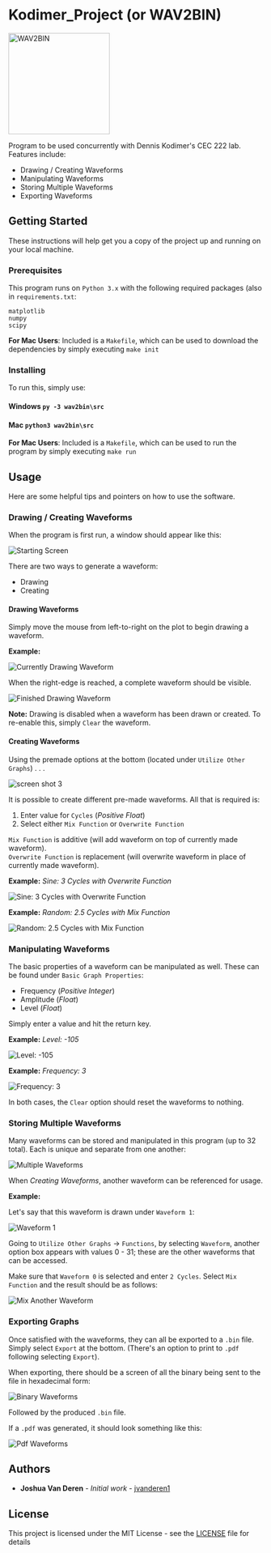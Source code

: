 # Kodimer_Project (or WAV2BIN)

<img alt="WAV2BIN" src="https://user-images.githubusercontent.com/22926257/36070629-58ab0984-0ebc-11e8-96fe-b7bbd684c1e5.gif" width="200" height="200" />

Program to be used concurrently with Dennis Kodimer's CEC 222 lab. Features include:

* Drawing / Creating Waveforms
* Manipulating Waveforms
* Storing Multiple Waveforms
* Exporting Waveforms

## Getting Started

These instructions will help get you a copy of the project up and running on your local machine.

### Prerequisites

This program runs on `Python 3.x` with the following required packages (also in `requirements.txt`:

```
matplotlib
numpy
scipy 
```
**For Mac Users**: Included is a `Makefile`, which can be used to download the dependencies by simply executing `make init`

### Installing

To run this, simply use:

#### Windows `py -3 wav2bin\src`
#### Mac `python3 wav2bin\src` 

**For Mac Users**: Included is a `Makefile`, which can be used to run the program by simply executing `make run`

## Usage
Here are some helpful tips and pointers on how to use the software.

### Drawing / Creating Waveforms
When the program is first run, a window should appear like this:

![Starting Screen](https://user-images.githubusercontent.com/22926257/36080118-9f369f12-0f48-11e8-98ad-2049f3d4775b.png)

There are two ways to generate a waveform:

* Drawing
* Creating

#### Drawing Waveforms
Simply move the mouse from left-to-right on the plot to begin drawing a waveform.

**Example:**

![Currently Drawing Waveform](https://user-images.githubusercontent.com/22926257/36080162-1cb9955c-0f49-11e8-9aa5-4f3a41a5df9b.png)

When the right-edge is reached, a complete waveform should be visible.

![Finished Drawing Waveform](https://user-images.githubusercontent.com/22926257/36080199-ad47d1ec-0f49-11e8-9a2d-03f67ed8404f.png)

**Note:** Drawing is disabled when a waveform has been drawn or created. To re-enable this, simply `Clear` the waveform.

#### Creating Waveforms
Using the premade options at the bottom (located under `Utilize Other Graphs`) . . .

![screen shot 3](https://user-images.githubusercontent.com/22926257/36080220-f3f29258-0f49-11e8-962e-c61458bcf796.png)

It is possible to create different pre-made waveforms. All that is required is:

1. Enter value for `Cycles` (*Positive Float*)
2. Select either `Mix Function` or `Overwrite Function`

`Mix Function` is additive (will add waveform on top of currently made waveform).  
`Overwrite Function` is replacement (will overwrite waveform in place of currently made waveform).

**Example:** *Sine: 3 Cycles with Overwrite Function*

![Sine: 3 Cycles with Overwrite Function](https://user-images.githubusercontent.com/22926257/36080270-cfac879a-0f4a-11e8-964e-baf9675182ba.png)

**Example:** *Random: 2.5 Cycles with Mix Function*

![Random: 2.5 Cycles with Mix Function](https://user-images.githubusercontent.com/22926257/36080282-0650a7f4-0f4b-11e8-9f84-ec5c5dd880d6.png)

### Manipulating Waveforms
The basic properties of a waveform can be manipulated as well. These can be found under `Basic Graph Properties`:

* Frequency (*Positive Integer*)
* Amplitude (*Float*)
* Level (*Float*)

Simply enter a value and hit the return key.

**Example:** *Level: -105*

![Level: -105](https://user-images.githubusercontent.com/22926257/36080359-39f43b7e-0f4c-11e8-8fe8-2c8a29248e6a.png)

**Example:** *Frequency: 3*

![Frequency: 3](https://user-images.githubusercontent.com/22926257/36080367-58e06f4e-0f4c-11e8-8908-e401794af41f.png)

In both cases, the `Clear` option should reset the waveforms to nothing.

### Storing Multiple Waveforms
Many waveforms can be stored and manipulated in this program (up to 32 total). Each is unique and separate from one another:

![Multiple Waveforms](https://user-images.githubusercontent.com/22926257/36080388-a1db50d8-0f4c-11e8-803f-14c01fdd309b.png)

When *Creating Waveforms*, another waveform can be referenced for usage.

**Example:**

Let's say that this waveform is drawn under `Waveform 1`:

![Waveform 1](https://user-images.githubusercontent.com/22926257/36080416-02cd22c2-0f4d-11e8-9866-7de3ebb5ed6b.png)

Going to `Utilize Other Graphs` → `Functions`, by selecting `Waveform`, another option box appears with values 0 - 31; these are the other waveforms that can be accessed.

Make sure that `Waveform 0` is selected and enter `2 Cycles`. Select `Mix Function` and the result should be as follows:

![Mix Another Waveform](https://user-images.githubusercontent.com/22926257/36080476-fef6df20-0f4d-11e8-9cb2-9a5caaa30234.png)

### Exporting Graphs
Once satisfied with the waveforms, they can all be exported to a `.bin` file. Simply select `Export` at the bottom. (There's an option to print to `.pdf` following selecting `Export`).

When exporting, there should be a screen of all the binary being sent to the file in hexadecimal form:

![Binary Waveforms](https://user-images.githubusercontent.com/22926257/36080508-7848e3e6-0f4e-11e8-8353-bfca71e7147f.png)

Followed by the produced `.bin` file.

If a `.pdf` was generated, it should look something like this:

![Pdf Waveforms](https://user-images.githubusercontent.com/22926257/36080557-0445dce6-0f4f-11e8-8455-339d21ef0002.png)

## Authors

* **Joshua Van Deren** - *Initial work* - [jvanderen1](https://github.com/jvanderen1)

## License

This project is licensed under the MIT License - see the [LICENSE](LICENSE) file for details
